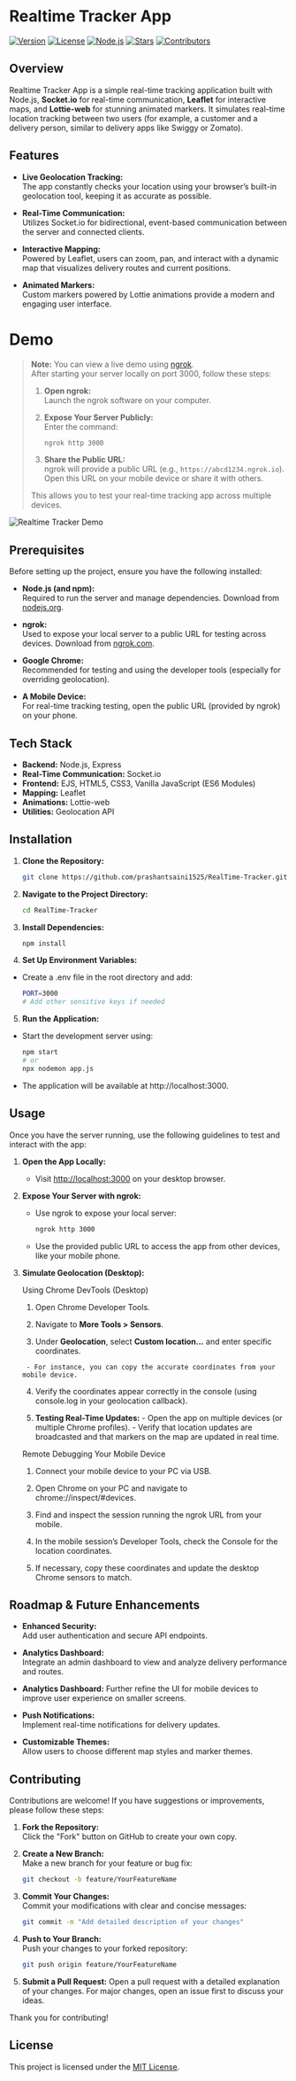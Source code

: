 # Realtime Tracker App

[![Version](https://img.shields.io/badge/version-1.0.0-blue.svg)](https://github.com/prashantsaini1525/RealTime-Tracker/releases)
[![License](https://img.shields.io/badge/license-MIT-green.svg)](LICENSE)
[![Node.js](https://img.shields.io/badge/Node.js-v14+-brightgreen.svg)](https://nodejs.org/)
[![Stars](https://img.shields.io/github/stars/prashantsaini1525/RealTime-Tracker.svg?style=social)](https://github.com/prashantsaini1525/RealTime-Tracker/stargazers)
[![Contributors](https://img.shields.io/github/contributors/prashantsaini1525/RealTime-Tracker.svg)](https://github.com/prashantsaini1525/RealTime-Tracker/graphs/contributors)

## Overview

Realtime Tracker App is a simple real-time tracking application built with Node.js, **Socket.io** for real-time communication, **Leaflet** for interactive maps, and **Lottie-web** for stunning animated markers. It simulates real-time location tracking between two users (for example, a customer and a delivery person, similar to delivery apps like Swiggy or Zomato).

## Features

- **Live Geolocation Tracking:**  
  The app constantly checks your location using your browser’s built-in geolocation tool, keeping it as accurate as possible.

- **Real-Time Communication:**  
  Utilizes Socket.io for bidirectional, event-based communication between the server and connected clients.

- **Interactive Mapping:**  
  Powered by Leaflet, users can zoom, pan, and interact with a dynamic map that visualizes delivery routes and current positions.

- **Animated Markers:**  
  Custom markers powered by Lottie animations provide a modern and engaging user interface.

# Demo

> **Note:** You can view a live demo using [ngrok](https://ngrok.com/).  
> After starting your server locally on port 3000, follow these steps:
>
> 1. **Open ngrok:**  
>    Launch the ngrok software on your computer.
>
> 2. **Expose Your Server Publicly:**  
>    Enter the command:
>
>    ```bash
>    ngrok http 3000
>    ```
>
> 3. **Share the Public URL:**  
>    ngrok will provide a public URL (e.g., `https://abcd1234.ngrok.io`). Open this URL on your mobile device or share it with others.
>
> This allows you to test your real-time tracking app across multiple devices.

![Realtime Tracker Demo](./public/images/User.png)

## Prerequisites

Before setting up the project, ensure you have the following installed:

- **Node.js (and npm):**  
  Required to run the server and manage dependencies. Download from [nodejs.org](https://nodejs.org/).

- **ngrok:**  
  Used to expose your local server to a public URL for testing across devices. Download from [ngrok.com](https://ngrok.com/).

- **Google Chrome:**  
  Recommended for testing and using the developer tools (especially for overriding geolocation).

- **A Mobile Device:**  
  For real-time tracking testing, open the public URL (provided by ngrok) on your phone.

## Tech Stack

- **Backend:** Node.js, Express
- **Real-Time Communication:** Socket.io
- **Frontend:** EJS, HTML5, CSS3, Vanilla JavaScript (ES6 Modules)
- **Mapping:** Leaflet
- **Animations:** Lottie-web
- **Utilities:** Geolocation API

## Installation

1. **Clone the Repository:**

   ```bash
   git clone https://github.com/prashantsaini1525/RealTime-Tracker.git
   ```

2. **Navigate to the Project Directory:**

   ```bash
   cd RealTime-Tracker
   ```

3. **Install Dependencies:**

   ```bash
   npm install
   ```

4. **Set Up Environment Variables:**

- Create a .env file in the root directory and add:

  ```bash
  PORT=3000
  # Add other sensitive keys if needed
  ```

5. **Run the Application:**

- Start the development server using:

  ```bash
  npm start
  # or
  npx nodemon app.js
  ```

- The application will be available at http://localhost:3000.

## Usage

Once you have the server running, use the following guidelines to test and interact with the app:

1. **Open the App Locally:**

   - Visit [http://localhost:3000](http://localhost:3000) on your desktop browser.

2. **Expose Your Server with ngrok:**

   - Use ngrok to expose your local server:
     ```bash
     ngrok http 3000
     ```
   - Use the provided public URL to access the app from other devices, like your mobile phone.

3. **Simulate Geolocation (Desktop):**

    Using Chrome DevTools (Desktop)

      1. Open Chrome Developer Tools.

      2. Navigate to **More Tools > Sensors**.

      3. Under **Geolocation**, select **Custom location…** and enter specific coordinates.

        - For instance, you can copy the accurate coordinates from your mobile device.

      4. Verify the coordinates appear correctly in the console (using console.log in your geolocation callback).

      5. **Testing Real-Time Updates:**
        - Open the app on multiple devices (or multiple Chrome profiles).
        - Verify that location updates are broadcasted and that markers on the map are updated in real time.

    Remote Debugging Your Mobile Device

      1. Connect your mobile device to your PC via USB.

      2. Open Chrome on your PC and navigate to chrome://inspect/#devices.

      3. Find and inspect the session running the ngrok URL from your mobile.

      4. In the mobile session’s Developer Tools, check the Console for the location coordinates.

      5. If necessary, copy these coordinates and update the desktop Chrome sensors to match.

## Roadmap & Future Enhancements

- **Enhanced Security:**  
  Add user authentication and secure API endpoints.

- **Analytics Dashboard:**  
  Integrate an admin dashboard to view and analyze delivery performance and routes.

- **Analytics Dashboard:**
  Further refine the UI for mobile devices to improve user experience on smaller screens.

- **Push Notifications:**  
  Implement real-time notifications for delivery updates.

- **Customizable Themes:**  
  Allow users to choose different map styles and marker themes.

## Contributing

Contributions are welcome! If you have suggestions or improvements, please follow these steps:

1. **Fork the Repository:**  
   Click the "Fork" button on GitHub to create your own copy.

2. **Create a New Branch:**  
   Make a new branch for your feature or bug fix:

   ```bash
   git checkout -b feature/YourFeatureName

   ```

3. **Commit Your Changes:**  
   Commit your modifications with clear and concise messages:

   ```bash
   git commit -m "Add detailed description of your changes"

   ```

4. **Push to Your Branch:**  
   Push your changes to your forked repository:

   ```bash
   git push origin feature/YourFeatureName

   ```

5. **Submit a Pull Request:**
   Open a pull request with a detailed explanation of your changes. For major changes, open an issue first to discuss your ideas.

Thank you for contributing!

## License

This project is licensed under the [MIT License](LICENSE).
